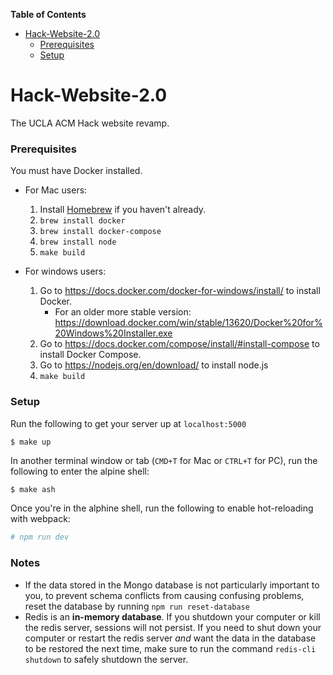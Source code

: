 <!-- START doctoc generated TOC please keep comment here to allow auto update -->
<!-- DON'T EDIT THIS SECTION, INSTEAD RE-RUN doctoc TO UPDATE -->
**Table of Contents**

- [Hack-Website-2.0](#hack-website-20)
    - [Prerequisites](#prerequisites)
    - [Setup](#setup)

<!-- END doctoc generated TOC please keep comment here to allow auto update -->

# Hack-Website-2.0

The UCLA ACM Hack website revamp.


### Prerequisites

You must have Docker installed. 

* For Mac users:
  1. Install [Homebrew](https://brew.sh/) if you haven't already. 
  2. `brew install docker`
  3. `brew install docker-compose`
  4. `brew install node`
  5. `make build`

* For windows users:
  1. Go to https://docs.docker.com/docker-for-windows/install/ to install Docker.
      * For an older more stable version: 
    https://download.docker.com/win/stable/13620/Docker%20for%20Windows%20Installer.exe
  2. Go to https://docs.docker.com/compose/install/#install-compose to install Docker Compose.
  3. Go to https://nodejs.org/en/download/ to install node.js
  4. `make build`


### Setup

Run the following to get your server up at `localhost:5000`

```shell
$ make up
```

In another terminal window or tab (`CMD+T` for Mac or `CTRL+T` for PC), run the following to enter the alpine shell:

```Bash
$ make ash
```

Once you're in the alphine shell, run the following to enable hot-reloading with webpack:

```Bash
# npm run dev
```



### Notes

- If the data stored in the Mongo database is not particularly important to you, to prevent schema conflicts from causing confusing problems, reset the database by running `npm run reset-database`
- Redis is an **in-memory database**. If you shutdown your computer or kill the redis server, sessions will not persist. If you need to shut down your computer or restart the redis server *and* want the data in the database to be restored the next time, make sure to run the command `redis-cli shutdown` to safely shutdown the server.